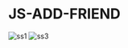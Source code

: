 # JS-ADD-FRIEND
![ss1](https://github.com/Harshal-Meher/JS-ADD-FRIEND/assets/134125835/40e35526-6d63-49eb-91a2-ed2fbf845275)
![ss3](https://github.com/Harshal-Meher/JS-ADD-FRIEND/assets/134125835/8da40625-0d09-4c28-97a0-c212b43ac88a)

